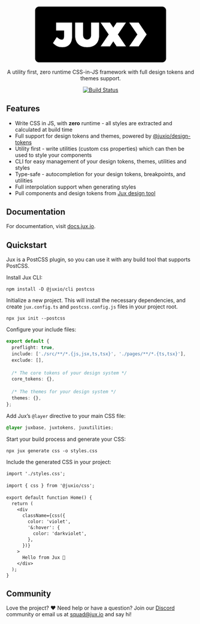 <p align="center">
  <a href="https://www.jux.io" target="_blank">
    <img alt="Jux" src="/website/src/assets/JuxButtonWhite.png" width="350">
  </a>
</p>

<p align="center">
A utility first, zero runtime CSS-in-JS framework with full design tokens and themes support.
</p>

<p align="center">
    <a href="https://github.com/jux-io/toolkit/actions"><img src="https://github.com/jux-io/toolkit/actions/workflows/release.yml/badge.svg" alt="Build Status"></a>
</p>

## Features

- Write CSS in JS, with **zero** runtime - all styles are extracted and calculated at build time
- Full support for design tokens and themes, powered by [@juxio/design-tokens](/packages/@juxio/design-tokens)
- Utility first - write utilities (custom css properties) which can then be used to style your components
- CLI for easy management of your design tokens, themes, utilities and styles
- Type-safe - autocompletion for your design tokens, breakpoints, and utilities
- Full interpolation support when generating styles
- Pull components and design tokens from [Jux design tool](https://www.jux.io)

## Documentation

For documentation, visit [docs.jux.io](https://docs.jux.io).

## Quickstart

Jux is a PostCSS plugin, so you can use it with any build tool that supports PostCSS.

Install Jux CLI:

```
npm install -D @juxio/cli postcss
```

Initialize a new project. This will install the necessary dependencies, and create `jux.config.ts` and `postcss.config.js` files in your project root.

```
npx jux init --postcss
```

Configure your include files:

```typescript
export default {
  preflight: true,
  include: ['./src/**/*.{js,jsx,ts,tsx}', './pages/**/*.{ts,tsx}'],
  exclude: [],

  /* The core tokens of your design system */
  core_tokens: {},

  /* The themes for your design system */
  themes: {},
};
```

Add Jux’s `@layer` directive to your main CSS file:

```css
@layer juxbase, juxtokens, juxutilities;
```

Start your build process and generate your CSS:

```
npx jux generate css -o styles.css
```

Include the generated CSS in your project:

```tsx
import './styles.css';

import { css } from '@juxio/css';

export default function Home() {
  return (
    <div
      className={css({
        color: 'violet',
        '&:hover': {
          color: 'darkviolet',
        },
      })}
    >
      Hello from Jux 🤖
    </div>
  );
}
```

## Community

Love the project? ♥️ Need help or have a question? Join our [Discord](https://discord.gg/xa4PR7T9) community or email us at [squad@jux.io](mailto:squad@jux.io) and say hi!
